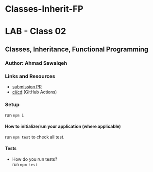 # Classes-Inherit-FP

# LAB - Class 02

## Classes, Inheritance, Functional Programming

### Author: Ahmad Sawalqeh

### Links and Resources

- [submission PR]()
- [ci/cd]() (GitHub Actions)

### Setup
run `npm i`

#### How to initialize/run your application (where applicable)
run `npm test` to check all test.

#### Tests

- How do you run tests?<br>
  run `npm test`
